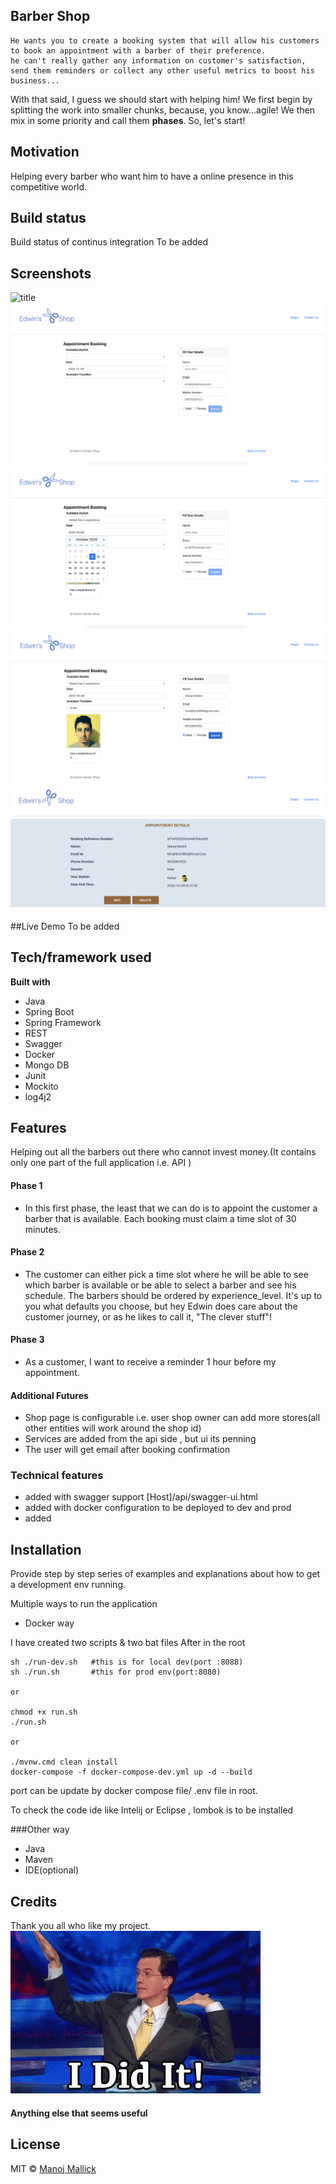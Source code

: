 ## Barber Shop
```
He wants you to create a booking system that will allow his customers to book an appointment with a barber of their preference. 
he can't really gather any information on customer's satisfaction, send them reminders or collect any other useful metrics to boost his business...
```
With that said, I guess we should start with helping him! We first begin by splitting the work into smaller chunks, because, you know...agile! We then mix in some priority and call them **phases**. So, let's start!
## Motivation
Helping every barber who want him to have a online presence in this competitive world.
## Build status
Build status of continus integration
To be added
## Screenshots
![title](picture/1.png)
![title](picture/2.png)
![title](picture/3.png)
![title](picture/4.png)
![title](picture/5.png)
##Live Demo
To be added

## Tech/framework used
<b>Built with</b>
- Java
- Spring Boot
- Spring Framework
- REST
- Swagger
- Docker
- Mongo DB
- Junit
- Mockito
- log4j2

## Features
Helping out all the barbers out there who cannot invest money.(It contains only one part of the full application i.e. API )
#### Phase 1
- In this first phase, the least that we can do is to appoint the customer a barber that is available. Each booking must claim a time slot of 30 minutes.

#### Phase 2
- The customer can either pick a time slot where he will be able to see which barber is available or be able to select a barber and see his schedule. The barbers should be ordered by experience_level. It's up to you what defaults you choose, but hey Edwin does care about the customer journey, or as he likes to call it, "The clever stuff"!

#### Phase 3
- As a customer, I want to receive a reminder 1 hour before my appointment. 

#### Additional Futures
- Shop page is configurable i.e. user shop owner can add more stores(all other entities will work around the shop id)
- Services are added from the api side , but ui its penning
- The user will get email after booking confirmation

### Technical features
- added with swagger support [Host]/api/swagger-ui.html
- added with docker configuration to be deployed to dev and prod
- added 
## Installation
Provide step by step series of examples and explanations about how to get a development env running.

Multiple ways to run the application 
- Docker way

I have created two scripts & two bat files
After in the root 
```
sh ./run-dev.sh   #this is for local dev(port :8088)
sh ./run.sh       #this for prod env(port:8080)

or

chmod +x run.sh
./run.sh

or

./mvnw.cmd clean install
docker-compose -f docker-compose-dev.yml up -d --build

``` 

port can be update by  docker compose file/ .env file in root.

To check the code ide like Intelij or Eclipse , lombok is to be installed 

###Other way

- Java
- Maven
- IDE(optional)


## Credits
Thank you all who like my project. 
![title](picture/6.gif)
#### Anything else that seems useful

## License
MIT © [Manoj Mallick](https://github.com/manojmallick)